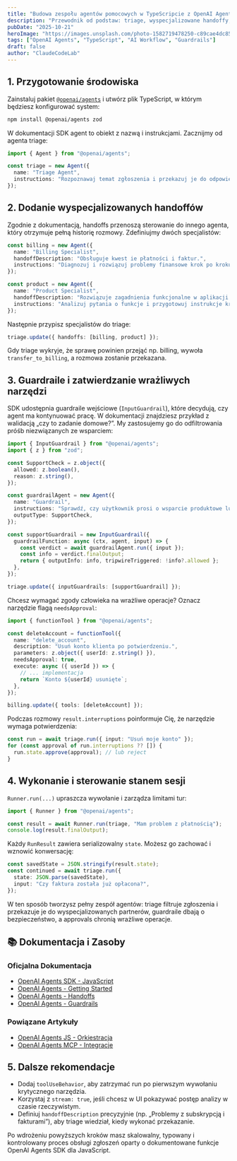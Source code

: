 ```yaml
---
title: "Budowa zespołu agentów pomocowych w TypeScripcie z OpenAI Agents SDK"
description: "Przewodnik od podstaw: triage, wyspecjalizowane handoffy, guardraile, approvals i zarządzanie stanem w OpenAI Agents dla JavaScript."
pubDate: "2025-10-21"
heroImage: "https://images.unsplash.com/photo-1582719478250-c89cae4dc85b?q=80&w=1200&auto=format&fit=crop"
tags: ["OpenAI Agents", "TypeScript", "AI Workflow", "Guardrails"]
draft: false
author: "ClaudeCodeLab"
---
```


## 1. Przygotowanie środowiska

Zainstaluj pakiet [`@openai/agents`](https://openai.github.io/openai-agents-js/) i utwórz plik TypeScript, w którym będziesz konfigurować system:

```bash
npm install @openai/agents zod
```

W dokumentacji SDK agent to obiekt z nazwą i instrukcjami. Zacznijmy od agenta triage:

```typescript
import { Agent } from "@openai/agents";

const triage = new Agent({
  name: "Triage Agent",
  instructions: "Rozpoznawaj temat zgłoszenia i przekazuj je do odpowiedniego specjalisty.",
});
```

## 2. Dodanie wyspecjalizowanych handoffów

Zgodnie z dokumentacją, handoffs przenoszą sterowanie do innego agenta, który otrzymuje pełną historię rozmowy. Zdefiniujmy dwóch specjalistów:

```typescript
const billing = new Agent({
  name: "Billing Specialist",
  handoffDescription: "Obsługuje kwest ie płatności i faktur.",
  instructions: "Diagnozuj i rozwiązuj problemy finansowe krok po kroku.",
});

const product = new Agent({
  name: "Product Specialist",
  handoffDescription: "Rozwiązuje zagadnienia funkcjonalne w aplikacji.",
  instructions: "Analizuj pytania o funkcje i przygotowuj instrukcje krok po kroku.",
});
```

Następnie przypisz specjalistów do triage:

```typescript
triage.update({ handoffs: [billing, product] });
```

Gdy triage wykryje, że sprawę powinien przejąć np. billing, wywoła `transfer_to_billing`, a rozmowa zostanie przekazana.

## 3. Guardraile i zatwierdzanie wrażliwych narzędzi

SDK udostępnia guardraile wejściowe (`InputGuardrail`), które decydują, czy agent ma kontynuować pracę. W dokumentacji znajdziesz przykład z walidacją „czy to zadanie domowe?”. My zastosujemy go do odfiltrowania próśb niezwiązanych ze wsparciem:

```typescript
import { InputGuardrail } from "@openai/agents";
import { z } from "zod";

const SupportCheck = z.object({
  allowed: z.boolean(),
  reason: z.string(),
});

const guardrailAgent = new Agent({
  name: "Guardrail",
  instructions: "Sprawdź, czy użytkownik prosi o wsparcie produktowe lub billingowe.",
  outputType: SupportCheck,
});

const supportGuardrail = new InputGuardrail({
  guardrailFunction: async (ctx, agent, input) => {
    const verdict = await guardrailAgent.run({ input });
    const info = verdict.finalOutput;
    return { outputInfo: info, tripwireTriggered: !info?.allowed };
  },
});

triage.update({ inputGuardrails: [supportGuardrail] });
```

Chcesz wymagać zgody człowieka na wrażliwe operacje? Oznacz narzędzie flagą `needsApproval`:

```typescript
import { functionTool } from "@openai/agents";

const deleteAccount = functionTool({
  name: "delete_account",
  description: "Usuń konto klienta po potwierdzeniu.",
  parameters: z.object({ userId: z.string() }),
  needsApproval: true,
  execute: async ({ userId }) => {
    // ... implementacja
    return `Konto ${userId} usunięte`;
  },
});

billing.update({ tools: [deleteAccount] });
```

Podczas rozmowy `result.interruptions` poinformuje Cię, że narzędzie wymaga potwierdzenia:

```typescript
const run = await triage.run({ input: "Usuń moje konto" });
for (const approval of run.interruptions ?? []) {
  run.state.approve(approval); // lub reject
}
```

## 4. Wykonanie i sterowanie stanem sesji

`Runner.run(...)` upraszcza wywołanie i zarządza limitami tur:

```typescript
import { Runner } from "@openai/agents";

const result = await Runner.run(triage, "Mam problem z płatnością");
console.log(result.finalOutput);
```

Każdy `RunResult` zawiera serializowalny `state`. Możesz go zachować i wznowić konwersację:

```typescript
const savedState = JSON.stringify(result.state);
const continued = await triage.run({
  state: JSON.parse(savedState),
  input: "Czy faktura została już opłacona?",
});
```

W ten sposób tworzysz pełny zespół agentów: triage filtruje zgłoszenia i przekazuje je do wyspecjalizowanych partnerów, guardraile dbają o bezpieczeństwo, a approvals chronią wrażliwe operacje.

## 📚 Dokumentacja i Zasoby

### Oficjalna Dokumentacja
- [OpenAI Agents SDK - JavaScript](https://openai.github.io/openai-agents-js/)
- [OpenAI Agents - Getting Started](https://platform.openai.com/docs/guides/agents)
- [OpenAI Agents - Handoffs](https://openai.github.io/openai-agents-js/concepts/handoffs)
- [OpenAI Agents - Guardrails](https://openai.github.io/openai-agents-js/concepts/guardrails)

### Powiązane Artykuły
- [OpenAI Agents JS - Orkiestracja](/blog/openai-agents-js-orkiestracja)
- [OpenAI Agents MCP - Integracje](/blog/openai-agents-mcp-integracje)

## 5. Dalsze rekomendacje

- Dodaj `toolUseBehavior`, aby zatrzymać run po pierwszym wywołaniu krytycznego narzędzia.  
- Korzystaj z `stream: true`, jeśli chcesz w UI pokazywać postęp analizy w czasie rzeczywistym.  
- Definiuj `handoffDescription` precyzyjnie (np. „Problemy z subskrypcją i fakturami”), aby triage wiedział, kiedy wykonać przekazanie.

Po wdrożeniu powyższych kroków masz skalowalny, typowany i kontrolowany proces obsługi zgłoszeń oparty o dokumentowane funkcje OpenAI Agents SDK dla JavaScript.
